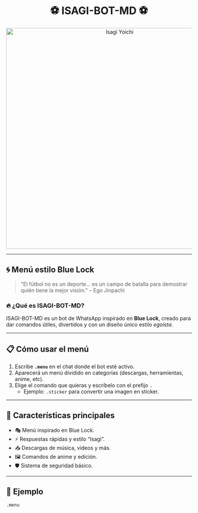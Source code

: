 <h1 align="center">⚽ ISAGI-BOT-MD ⚽</h1>

<p align="center">
  <img src="https://https://files.catbox.moe/yqej4s.mp4" alt="Isagi Yoichi" width="600"/>
</p>

---

## 🌀 Menú estilo Blue Lock
> "El fútbol no es un deporte... es un campo de batalla para demostrar quién tiene la mejor visión." – Ego Jinpachi

### 🔥 ¿Qué es ISAGI-BOT-MD?
ISAGI-BOT-MD es un bot de WhatsApp inspirado en **Blue Lock**, creado para dar comandos útiles, divertidos y con un diseño único estilo *egoísta*.  

---

## 📋 Cómo usar el menú
1. Escribe **`.menu`** en el chat donde el bot esté activo.  
2. Aparecerá un menú dividido en categorías (descargas, herramientas, anime, etc).  
3. Elige el comando que quieras y escríbelo con el prefijo `.`  
   - Ejemplo: `.sticker` para convertir una imagen en sticker.  

---

## 🚀 Características principales
- 🎭 Menú inspirado en Blue Lock.  
- ⚡ Respuestas rápidas y estilo “Isagi”.  
- 📥 Descargas de música, videos y más.  
- 🖼️ Comandos de anime y edición.  
- 🛡️ Sistema de seguridad básico.  

---

## 📸 Ejemplo
```bash
.menu